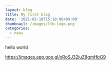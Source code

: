 ```yaml
---
layout: blog
title: My first blog
date: '2021-02-18T15:18:06+09:00'
thumbnail: /images/ltb-logo.png
categories:
  - news
---
```

hello world

<https://images.app.goo.gl/xRoSJ32iuZ8gmHbG9>
